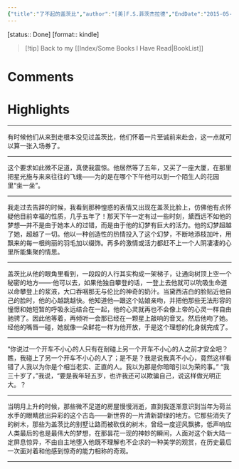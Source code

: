 ```yaml
---
{"title":"了不起的盖茨比","author":"[美]F.S.菲茨杰拉德","EndDate":"2015-05-29","publisher":"上海译文出版社","dg-publish":true,"permalink":"/BookNotes/了不起的盖茨比/","dgPassFrontmatter":true,"noteIcon":""}
---
```


[status:: Done]
[format:: kindle]

>[!tip] Back to my [[Index/Some Books I Have Read\|BookList]]

# Comments

# Highlights

---
有时候他们从来到走根本没见过盖茨比，他们怀着一片至诚前来赴会，这一点就可以算一张入场券了。

---
这个要求如此微不足道，真使我震惊。他居然等了五年，又买了一座大厦，在那里把星光施与来来往往的飞蛾——为的是在哪个下午他可以到一个陌生人的花园里“坐一坐”。

---
我走过去告辞的时候，我看到那种惶惑的表情又出现在盖茨比脸上，仿佛他有点怀疑他目前幸福的性质，几乎五年了！那天下午一定有过一些时刻，黛西远不如他的梦想—并不是由于她本人的过错，而是由于他的幻梦有巨大的活力。他的幻梦超越了她，超越了一切。他以一种创造性的热情投入了这个幻梦，不断地添枝加叶，用飘来的每一根绚丽的羽毛加以缀饰。再多的激情或活力都赶不上一个人阴凄凄的心里所能集聚的情思。

---
盖茨比从他的眼角里看到，一段段的人行其实构成一架梯子，让通向树顶上空一个秘密的地方——·他可以去，如果他独自攀登的话，一登上去他就可以吮吸生命道以命攀登上的浆液，大口吞咽那无与伦比的神奇的奶汁。当黛西洁白的脸贴近他自己的脸时，他的心越跳越快。他知道他―跟这个姑娘亲吻，并把他那些无法形容的憧憬和她短暂的呼吸永远结合在一起，他的心灵就再也不会像上帝的心灵一样自由驰骋了。因此他等着，再倾听一会那已经在一颗星上敲响的音叉。然后他吻了她。经他的嘴唇一碰，她就像一朵鲜花一样为他开放，于是这个理想的化身就完成了。

---
“你说过一个开车不小心的人只有在耐碰上另一个开车不小心的人之前才安全吧？瞧，我碰上了另一个开车不小心的人了；是不是？我是说我真不小心，竟然这样看错了人我以为你是个相当老实、正直的人。我以为那是你暗暗引以为荣的事。” “我三十岁了，”我说，“要是我年轻五岁，也许我还可以欺骗自己，说这样做光明正大。？

---
当明月上升的时候，那些微不足道的房屋慢慢消逝，直到我逐渐意识到当年为荷兰水手的眼睛放出异彩的这个古岛——新世界的一片清新碧绿的地方。它那些消失了的树木，那些为盖茨比的别墅让路而被砍伐的树木，曾经一度迎风飘拂，低声响应人类最后的也是最伟大的梦想，在那昙花一现的神妙的瞬间，人面对这个新大陆一定屏息惊异，不由自主地堕入他既不理解也不企求的一种美学的观赏，在历史最后一次面对着和他感到惊奇的能力相称的奇观。

----